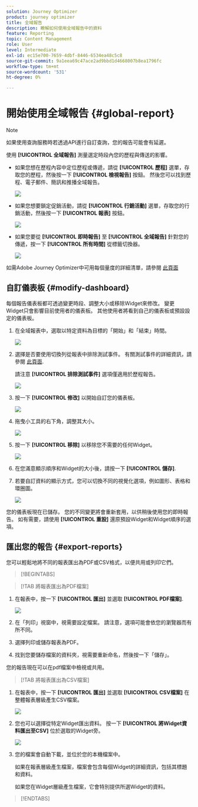 ```yaml
---
solution: Journey Optimizer
product: journey optimizer
title: 全域報告
description: 瞭解如何使用全域報告中的資料
feature: Reporting
topic: Content Management
role: User
level: Intermediate
exl-id: ec15e700-7659-4dbf-8446-6534ea48c5c8
source-git-commit: 9a1eea69c47ace2ad9bbd1d4668007b8ea1796fc
workflow-type: tm+mt
source-wordcount: '531'
ht-degree: 0%

---
```


# 開始使用全域報告 {#global-report}

>[!NOTE]
>
> 如果使用查詢服務時若透過API進行自訂查詢，您的報告可能會有延遲。

使用 **[!UICONTROL 全域報告]** 測量選定時段內您的歷程與傳送的影響。

* 如果您想在歷程內容中定位歷程或傳遞，請從 **[!UICONTROL 歷程]** 選單，存取您的歷程，然後按一下 **[!UICONTROL 檢視報告]** 按鈕。 然後您可以找到歷程、電子郵件、簡訊和推播全域報告。

  ![](assets/report_journey.png)

* 如果您想要鎖定促銷活動，請從 **[!UICONTROL 行銷活動]** 選單，存取您的行銷活動，然後按一下 **[!UICONTROL 報表]** 按鈕。

  ![](assets/report_campaign.png)

* 如果您要從 **[!UICONTROL 即時報告]** 至 **[!UICONTROL 全域報告]** 針對您的傳遞，按一下 **[!UICONTROL 所有時間]** 從標籤切換器。

  ![](assets/report_5.png)

如需Adobe Journey Optimizer中可用每個量度的詳細清單，請參閱 [此頁面](#list-of-components-global)

## 自訂儀表板 {#modify-dashboard}

每個報告儀表板都可透過變更時段、調整大小或移除Widget來修改。 變更Widget只會影響目前使用者的儀表板。 其他使用者將看到自己的儀表板或預設設定的儀表板。

1. 在全域報表中，選取以特定資料為目標的「開始」和「結束」時間。

   ![](assets/report_modify_1.png)

1. 選擇是否要使用切換列從報表中排除測試事件。 有關測試事件的詳細資訊，請參閱 [此頁面](../building-journeys/testing-the-journey.md).

   請注意 **[!UICONTROL 排除測試事件]** 選項僅適用於歷程報告。

   ![](assets/report_modify_2.png)

1. 按一下 **[!UICONTROL 修改]** 以開始自訂您的儀表板。

   ![](assets/report_modify_3.png)

1. 拖曳小工具的右下角，調整其大小。

   ![](assets/report_modify_4.png)

1. 按一下 **[!UICONTROL 移除]** 以移除您不需要的任何Widget。

   ![](assets/report_modify_5.png)

1. 在您滿意顯示順序和Widget的大小後，請按一下 **[!UICONTROL 儲存]**.

1. 若要自訂資料的顯示方式，您可以切換不同的視覺化選項，例如圖形、表格和環圈圖。

   ![](assets/report_modify_10.png)

您的儀表板現在已儲存。 您的不同變更將會重新套用，以供稍後使用您的即時報告。 如有需要，請使用 **[!UICONTROL 重設]** 還原預設Widget和Widget順序的選項。

## 匯出您的報告 {#export-reports}

您可以輕鬆地將不同的報表匯出為PDF或CSV格式，以便共用或列印它們。

>[!BEGINTABS]

>[!TAB 將報表匯出為PDF檔案]

1. 在報表中，按一下 **[!UICONTROL 匯出]** 並選取 **[!UICONTROL PDF檔案]**.

   ![](assets/export_2.png)

1. 在「列印」視窗中，視需要設定檔案。 請注意，選項可能會依您的瀏覽器而有所不同。

1. 選擇列印或儲存報表為PDF。

1. 找到您要儲存檔案的資料夾，視需要重新命名，然後按一下「儲存」。

您的報告現在可以在pdf檔案中檢視或共用。

>[!TAB 將報表匯出為CSV檔案]

1. 在報表中，按一下 **[!UICONTROL 匯出]** 並選取 **[!UICONTROL CSV檔案]** 在整體報表層級產生CSV檔案。

   ![](assets/export_1.png)

1. 您也可以選擇從特定Widget匯出資料。 按一下 **[!UICONTROL 將Widget資料匯出至CSV]** 位於選取的Widget旁。

   ![](assets/export_3.png)

1. 您的檔案會自動下載，並位於您的本機檔案中。

   如果在報表層級產生檔案，檔案會包含每個Widget的詳細資訊，包括其標題和資料。

   如果您在Widget層級產生檔案，它會特別提供所選Widget的資料。

>[!ENDTABS]